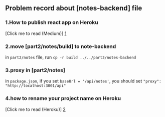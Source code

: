 ## Problem record about [notes-backend] file

### 1.How to publish react app on Heroku
[Click me to read (Medium)] [1]

[1]: https://medium.com/%E8%8F%9C%E9%B3%A5%E5%B7%A5%E7%A8%8B%E5%B8%AB%E6%97%A5%E8%A8%98/heroku-%E5%9C%A8heroku%E4%B8%8A%E9%83%A8%E7%BD%B2react-app-8126e63e4d81

### 2.move [part2/notes/build] to note-backend

in `part2/notes` file, run `cp -r build ../../part3/notes-backend`

### 3.proxy in [part2/notes]

in `package.json`, if you set `baseUrl = '/api/notes'`, you should set `"proxy": "http://localhost:3001/api"`

### 4.how to rename your project name on Heroku
[Click me to read (Heroku)] [2]

[2]:https://devcenter.heroku.com/articles/renaming-apps#updating-git-remotes
